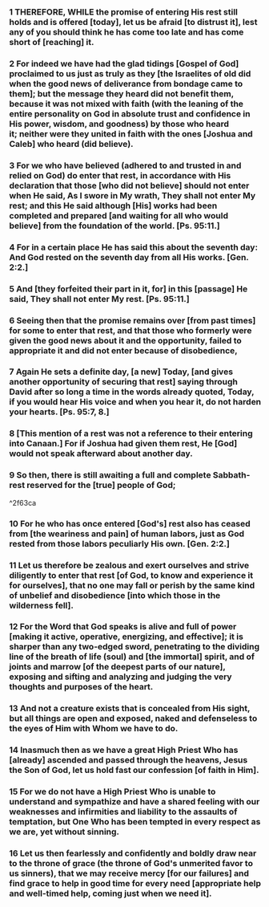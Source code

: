 ### 1 THEREFORE, WHILE the promise of entering His rest still holds and is offered [today], let us be afraid [to distrust it], lest any of you should think he has come too late and has come short of [reaching] it.

### 2 For indeed we have had the glad tidings [Gospel of God] proclaimed to us just as truly as they [the Israelites of old did when the good news of deliverance from bondage came to them]; but the message they heard did not benefit them, because it was not mixed with faith (with the leaning of the entire personality on God in absolute trust and confidence in His power, wisdom, and goodness) by those who heard it; neither were they united in faith with the ones [Joshua and Caleb] who heard (did believe).

### 3 For we who have believed (adhered to and trusted in and relied on God) do enter that rest, in accordance with His declaration that those [who did not believe] should not enter when He said, As I swore in My wrath, They shall not enter My rest; and this He said although [His] works had been completed and prepared [and waiting for all who would believe] from the foundation of the world. [Ps. 95:11.]

### 4 For in a certain place He has said this about the seventh day: And God rested on the seventh day from all His works. [Gen. 2:2.]

### 5 And [they forfeited their part in it, for] in this [passage] He said, They shall not enter My rest. [Ps. 95:11.]

### 6 Seeing then that the promise remains over [from past times] for some to enter that rest, and that those who formerly were given the good news about it and the opportunity, failed to appropriate it and did not enter because of disobedience,

### 7 Again He sets a definite day, [a new] Today, [and gives another opportunity of securing that rest] saying through David after so long a time in the words already quoted, Today, if you would hear His voice and when you hear it, do not harden your hearts. [Ps. 95:7, 8.]

### 8 [This mention of a rest was not a reference to their entering into Canaan.] For if Joshua had given them rest, He [God] would not speak afterward about another day.

### 9 So then, there is still awaiting a full and complete Sabbath-rest reserved for the [true] people of God;

^2f63ca

### 10 For he who has once entered [God's] rest also has ceased from [the weariness and pain] of human labors, just as God rested from those labors peculiarly His own. [Gen. 2:2.]

### 11 Let us therefore be zealous and exert ourselves and strive diligently to enter that rest [of God, to know and experience it for ourselves], that no one may fall or perish by the same kind of unbelief and disobedience [into which those in the wilderness fell].

### 12 For the Word that God speaks is alive and full of power [making it active, operative, energizing, and effective]; it is sharper than any two-edged sword, penetrating to the dividing line of the breath of life (soul) and [the immortal] spirit, and of joints and marrow [of the deepest parts of our nature], exposing and sifting and analyzing and judging the very thoughts and purposes of the heart.

### 13 And not a creature exists that is concealed from His sight, but all things are open and exposed, naked and defenseless to the eyes of Him with Whom we have to do.

### 14 Inasmuch then as we have a great High Priest Who has [already] ascended and passed through the heavens, Jesus the Son of God, let us hold fast our confession [of faith in Him].

### 15 For we do not have a High Priest Who is unable to understand and sympathize and have a shared feeling with our weaknesses and infirmities and liability to the assaults of temptation, but One Who has been tempted in every respect as we are, yet without sinning.

### 16 Let us then fearlessly and confidently and boldly draw near to the throne of grace (the throne of God's unmerited favor to us sinners), that we may receive mercy [for our failures] and find grace to help in good time for every need [appropriate help and well-timed help, coming just when we need it].